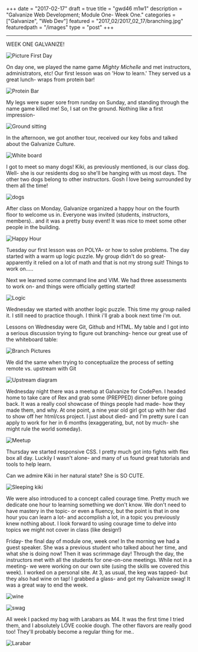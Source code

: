 +++
date = "2017-02-17"
draft = true
title = "gwd46 m1w1"
description = "Galvanize Web Development; Module One- Week One."
categories = ["Galvanize", "Web Dev"]
featured = "2017_02/2017_02_17/branching.jpg"
featuredpath = "/images"
type = "post"
+++

---
WEEK ONE GALVANIZE!

![Picture First Day](/images/2017_02/2017_02_17/firstdayofschoolpic.jpg)

On day one, we played the name game *Mighty Michelle* and met instructors, administrators, etc! Our first lesson was on 'How to learn.' They served us a great lunch- wraps from protein bar!

![Protein Bar](/images/2017_02/2017_02_17/lunch.jpg)

My legs were super sore from runday on Sunday, and standing through the name game killed me! So, I sat on the ground. Nothing like a first impression-

![Ground sitting](/images/2017_02/2017_02_17/soreleg.jpg)

In the afternoon, we got another tour, received our key fobs and talked about the Galvanize Culture.

![White board](/images/2017_02/2017_02_17/dayone.jpg)

I got to meet so many dogs! Kiki, as previously mentioned, is our class dog. Well- she is our residents dog so she'll be hanging with us most days. The other two dogs belong to other instructors. Gosh I love being surrounded by them all the time!

![dogs](/images/2017_02/2017_02_17/dogs.jpg)

After class on Monday, Galvanize organized a happy hour on the fourth floor to welcome us in. Everyone was invited (students, instructors, members).. and it was a pretty busy event! It was nice to meet some other people in the building.

![Happy Hour](/images/2017_02/2017_02_17/happyhour.jpg)

Tuesday our first lesson was on POLYA- or how to solve problems. The day started with a warm up logic puzzle. My group didn't do so great- apparently it relied on a lot of math and that is not my strong suit! Things to work on.....

Next we learned some command line and VIM. We had three assessments to work on- and things were officially getting started!

![Logic](/images/2017_02/2017_02_17/polya.jpg)

Wednesday we started with another logic puzzle. This time my group nailed it. I still need to practice though. I think i'll grab a book next time i'm out.

Lessons on Wednesday were Git, Github and HTML. My table and I got into a serious discussion trying to figure out branching- hence our great use of the whiteboard table:

![Branch Pictures](/images/2017_02/2017_02_17/branching.jpg)

We did the same when trying to conceptualize the process of setting remote vs. upstream with Git

![Upstream diagram](/images/2017_02/2017_02_17/upstream.jpg)

Wednesday night there was a meetup at Galvanize for CodePen. I headed home to take care of Rex and grab some (PREPPED) dinner before going back. It was a really cool showcase of things people had made- how they made them, and why. At one point, a nine year old girl got up with her dad to show off her html/css project. I just about died- and I'm pretty sure I can apply to work for her in 6 months (exaggerating, but, not by much- she might rule the world someday).

![Meetup](/images/2017_02/2017_02_17/codepengroup.jpg)

Thursday we started responsive CSS. I pretty much got into fights with flex box all day. Luckily I wasn't alone- and many of us found great tutorials and tools to help learn.

Can we admire Kiki in her natural state? She is SO CUTE.

![Sleeping kiki](/images/2017_02/2017_02_17/kiki.jpg)

We were also introduced to a concept called courage time. Pretty much we dedicate one hour to learning something we don't know. We don't need to have mastery in the topic- or even a fluency, but the point is that in one hour you can learn a lot- and accomplish a lot, in a topic you previously knew nothing about. I look forward to using courage time to delve into topics we might not cover in class (like design!)

Friday- the final day of module one, week one! In the morning we had a guest speaker. She was a previous student who talked about her time, and what she is doing now! Then it was scrimmage day! Through the day, the instructors met with all the students for one-on-one meetings. While not in a meeting- we were working on our own site (using the skills we covered this week). I worked on a personal site. At 3, as usual, the keg was tapped- but they also had wine on tap! I grabbed a glass- and got my Galvanize swag! It was a great way to end the week.

![wine](/images/2017_02/2017_02_17/wine.jpg)

![swag](/images/2017_02/2017_02_17/swag.jpg)

All week I packed my bag with Larabars as M4. It was the first time I tried them, and I absolutely LOVE cookie dough. The other flavors are really good too! They'll probably become a regular thing for me..

![Larabar](/images/2017_02/2017_02_17/larabar.jpg)
